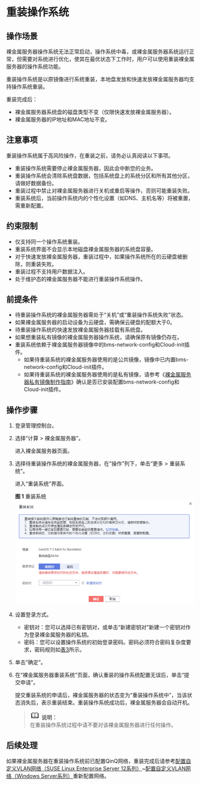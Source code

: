 # 重装操作系统<a name="bms_01_0029"></a>

## 操作场景<a name="section60394636111543"></a>

裸金属服务器操作系统无法正常启动，操作系统中毒，或裸金属服务器系统运行正常，但需要对系统进行优化，使其在最优状态下工作时，用户可以使用重装裸金属服务器的操作系统功能。

重装操作系统是以原镜像进行系统重装，本地盘发放和快速发放裸金属服务器均支持操作系统重装。

重装完成后：

-   裸金属服务器系统盘的磁盘类型不变（仅限快速发放裸金属服务器）。
-   裸金属服务器的IP地址和MAC地址不变。

## 注意事项<a name="section37447471165714"></a>

重装操作系统属于高风险操作，在重装之前，请务必认真阅读以下事项。

-   重装操作系统需要停止裸金属服务器，因此会中断您的业务。
-   重装操作系统会清除系统盘数据，包括系统盘上的系统分区和所有其他分区，请做好数据备份。
-   重装过程中禁止对裸金属服务器进行关机或重启等操作，否则可能重装失败。
-   重装系统后，当前操作系统内的个性化设置（如DNS、主机名等）将被重置，需重新配置。

## 约束限制<a name="section4500313111616"></a>

-   仅支持同一个操作系统重装。
-   重装系统界面不会显示本地磁盘裸金属服务器的系统盘容量。
-   对于快速发放裸金属服务器，重装过程中，如果操作系统所在的云硬盘被删除，则重装失败。
-   重装过程不支持用户数据注入。
-   处于维护态的裸金属服务器不能进行重装操作系统操作。

## 前提条件<a name="section2641260214160"></a>

-   待重装操作系统的裸金属服务器需处于“关机”或“重装操作系统失败”状态。
-   如果裸金属服务器的启动设备为云硬盘，需确保云硬盘的配额大于0。
-   待重装操作系统的快速发放裸金属服务器挂载有系统盘。
-   如果想重装私有镜像的裸金属服务器操作系统，请确保原有镜像仍存在。
-   重装系统依赖于裸金属服务器镜像中的bms-network-config和Cloud-init插件。
    -   如果待重装系统的裸金属服务器使用的是公共镜像，镜像中已内置bms-network-config和Cloud-init插件。
    -   如果待重装系统的裸金属服务器使用的是私有镜像，请参考《[裸金属服务器私有镜像制作指南](https://support.huaweicloud.com/bpicg-bms/bms_03_0032.html)》确认是否已安装配置bms-network-config和Cloud-init插件。


## 操作步骤<a name="section185245411394"></a>

1.  登录管理控制台。
2.  选择“计算 \> 裸金属服务器”。

    进入裸金属服务器页面。

3.  选择待重装操作系统的裸金属服务器，在“操作”列下，单击“更多 \> 重装系统”。

    进入“重装系统”界面。

    **图 1**  重装系统<a name="fig7231183311514"></a>  
    ![](figures/重装系统.png "重装系统")

4.  设置登录方式。
    -   密钥对：您可以选择已有密钥对，或单击“新建密钥对”新建一个密钥对作为登录裸金属服务器的私钥。
    -   密码：您可以设置操作系统的初始登录密码。密码必须符合密码复杂度要求，密码规则如[表3](用户数据注入.md#table17998105810568)所示。

5.  单击“确定”。
6.  在“裸金属服务器重装系统”页面，确认重装的操作系统配置无误后，单击“提交申请”。

    提交重装系统的申请后，裸金属服务器的状态变为“重装操作系统中”，当该状态消失后，表示重装结束。重装操作系统成功后，裸金属服务器会自动开机。

    >![](public_sys-resources/icon-note.gif) **说明：**   
    >在重装操作系统过程中请不要对该裸金属服务器进行任何操作。  


## 后续处理<a name="section26517811420"></a>

如果裸金属服务器在重装操作系统前已配置QinQ网络，重装完成后请参考[配置自定义VLAN网络（SUSE Linux Enterprise Server 12系列）](配置自定义VLAN网络（SUSE-Linux-Enterprise-Server-12系列）.md)\~[配置自定义VLAN网络（Windows Server系列）](配置自定义VLAN网络（Windows-Server系列）.md)重新配置网络。

